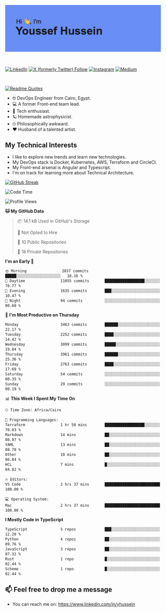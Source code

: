 [![Youssef's GitHub Banner](./assets/youssef-hussein.png)](https://github.com/yorki404)

</br>

[![LinkedIn](https://img.shields.io/badge/linkedin-%230077B5.svg?style=for-the-badge&logo=linkedin&logoColor=white)](https://www.linkedin.com/in/yhussein/)
[![X (formerly Twitter) Follow](https://img.shields.io/twitter/follow/devqik_?style=for-the-badge&logo=X&logoColor=White&labelColor=White)](https://twitter.com/devqik_)
[![Instagram](https://img.shields.io/badge/devqik-E4405F?style=for-the-badge&logo=Instagram&logoColor=white)](https://instagram.com/devqik)
[![Medium](https://img.shields.io/badge/Medium-12100E?style=for-the-badge&logo=medium&logoColor=white)](https://medium.com/@devqik)

</br>

[![Readme Quotes](https://quotes-github-readme.vercel.app/api?type=horizontal&theme=dark)](https://github.com/piyushsuthar/github-readme-quotes)

- :nerd_face: DevOps Engineer from Cairo, Egypt.
- :computer: A former Front-end team lead.
- :satellite: Tech enthusiast.
- :ringed_planet: Homemade astrophysicist.
- :roll_eyes: Philosophically awkward.
- :heart: Husband of a talented artist.

## My Technical Interests

- I like to explore new trends and learn new technologies.
- My DevOps stack is Docker, Kubernetes, AWS, Terraform and CircleCI.
- My Front-end arsenal is Angular and Typescript.
- I'm on track for learning more about Technical Architecture.

[![GitHub Streak](https://streak-stats.demolab.com/?user=devqik&theme=dark)](https://git.io/streak-stats)

<!--START_SECTION:waka-->
![Code Time](http://img.shields.io/badge/Code%20Time-742%20hrs%2050%20mins-blue)

![Profile Views](http://img.shields.io/badge/Profile%20Views-0-blue)

**🐱 My GitHub Data** 

> 📦 14.1 kB Used in GitHub's Storage 
 > 
> 🚫 Not Opted to Hire
 > 
> 📜 10 Public Repositories 
 > 
> 🔑 18 Private Repositories 
 > 
**I'm an Early 🐤** 

```text
🌞 Morning                2837 commits        █████░░░░░░░░░░░░░░░░░░░░   18.16 % 
🌆 Daytime                11055 commits       ██████████████████░░░░░░░   70.77 % 
🌃 Evening                1635 commits        ███░░░░░░░░░░░░░░░░░░░░░░   10.47 % 
🌙 Night                  94 commits          ░░░░░░░░░░░░░░░░░░░░░░░░░   00.60 % 
```
📅 **I'm Most Productive on Thursday** 

```text
Monday                   3463 commits        ██████░░░░░░░░░░░░░░░░░░░   22.17 % 
Tuesday                  2252 commits        ████░░░░░░░░░░░░░░░░░░░░░   14.42 % 
Wednesday                3099 commits        █████░░░░░░░░░░░░░░░░░░░░   19.84 % 
Thursday                 3961 commits        ██████░░░░░░░░░░░░░░░░░░░   25.36 % 
Friday                   2763 commits        ████░░░░░░░░░░░░░░░░░░░░░   17.69 % 
Saturday                 54 commits          ░░░░░░░░░░░░░░░░░░░░░░░░░   00.35 % 
Sunday                   29 commits          ░░░░░░░░░░░░░░░░░░░░░░░░░   00.19 % 
```


📊 **This Week I Spent My Time On** 

```text
🕑︎ Time Zone: Africa/Cairo

💬 Programming Languages: 
Terraform                1 hr 50 mins        ██████████████████░░░░░░░   70.03 % 
Markdown                 14 mins             ██░░░░░░░░░░░░░░░░░░░░░░░   08.97 % 
YAML                     13 mins             ██░░░░░░░░░░░░░░░░░░░░░░░   08.70 % 
Other                    10 mins             ██░░░░░░░░░░░░░░░░░░░░░░░   06.84 % 
HCL                      7 mins              █░░░░░░░░░░░░░░░░░░░░░░░░   04.82 % 

🔥 Editors: 
VS Code                  2 hrs 37 mins       █████████████████████████   100.00 % 

💻 Operating System: 
Mac                      2 hrs 37 mins       █████████████████████████   100.00 % 
```

**I Mostly Code in TypeScript** 

```text
TypeScript               5 repos             ███░░░░░░░░░░░░░░░░░░░░░░   12.20 % 
Python                   4 repos             ██░░░░░░░░░░░░░░░░░░░░░░░   09.76 % 
JavaScript               3 repos             ██░░░░░░░░░░░░░░░░░░░░░░░   07.32 % 
Rust                     1 repo              █░░░░░░░░░░░░░░░░░░░░░░░░   02.44 % 
Scheme                   1 repo              █░░░░░░░░░░░░░░░░░░░░░░░░   02.44 % 
```




<!--END_SECTION:waka-->

## 📫 Feel free to drop me a message
- You can reach me on: https://www.linkedin.com/in/yhussein
